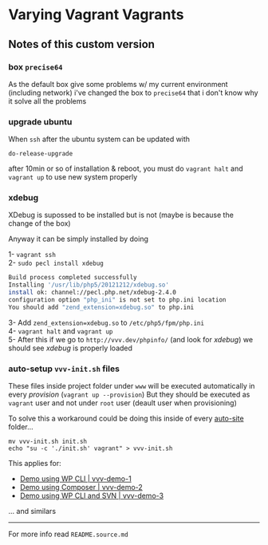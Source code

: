 # Varying Vagrant Vagrants

## Notes of this custom version 

### box `precise64`

As the default box give some problems w/ my current environment (including network) i've changed the box to `precise64` that i don't know why it solve all the problems

### upgrade ubuntu

When `ssh` after the ubuntu system can be updated with 

    do-release-upgrade

after 10min or so of installation & reboot, you must do `vagrant halt` and `vagrant up` to use new system properly

### xdebug

XDebug is supossed to be installed but is not (maybe is because the change of the box)

Anyway it can be simply installed by doing 

1- `vagrant ssh`  
2- `sudo pecl install xdebug`   
```bash
Build process completed successfully
Installing '/usr/lib/php5/20121212/xdebug.so'
install ok: channel://pecl.php.net/xdebug-2.4.0
configuration option "php_ini" is not set to php.ini location
You should add "zend_extension=xdebug.so" to php.ini
```
3- Add `zend_extension=xdebug.so` to `/etc/php5/fpm/php.ini`  
4- `vagrant halt` and `vagrant up`  
5- After this if we go to `http://vvv.dev/phpinfo/` (and look for _xdebug_) we should see _xdebug_ is properly loaded   

### auto-setup `vvv-init.sh` files

These files inside project folder under `www` will be executed automatically in every _provision_ (`vagrant up --provision`)
But they should be executed as `vagrant` user and not under `root` user (deault user when provisioning)

To solve this a workaround could be doing this inside of every [auto-site](https://github.com/varying-vagrant-vagrants/vvv/wiki/Auto-site-Setup) folder...

    mv vvv-init.sh init.sh
    echo "su -c './init.sh' vagrant" > vvv-init.sh

This applies for:

- [Demo using WP CLI | vvv-demo-1](https://github.com/simonwheatley/vvv-demo-1)
- [Demo using Composer | vvv-demo-2](https://github.com/simonwheatley/vvv-demo-2)
- [Demo using WP CLI and SVN | vvv-demo-3](https://github.com/simonwheatley/vvv-demo-3)

... and similars




---
For more info read `README.source.md`